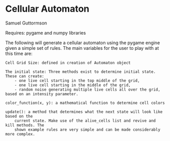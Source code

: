 # Cellular Automaton
Samuel Guttormson

Requires: pygame and numpy libraries

The following will generate a cellular automaton using the pygame engine given a simple set of rules.
The main variables for the user to play with at this time are:

    Cell Grid Size: defined in creation of Automaton object

    The initial state: Three methods exist to determine initial state. These can create:
        - one live cell starting in the top middle of the grid,
        - one live cell starting in the middle of the grid,
        - random noise generating multiple live cells all over the grid, based on an intensity parameter.

    color_function(x, y): a mathematical function to determine cell colors

    update(): a method that determines what the next state will look like based on the
        current state. Make use of the alive_cells list and revive and kill methods. The 
        shown example rules are very simple and can be made considerably more complex.
